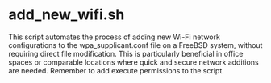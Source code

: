 # add_new_wifi.sh
This script automates the process of adding new Wi-Fi network configurations to the wpa_supplicant.conf file on a FreeBSD system, without requiring direct file modification. This is particularly beneficial in office spaces or comparable locations where quick and secure network additions are needed.
Remember to add execute permissions to the script.
